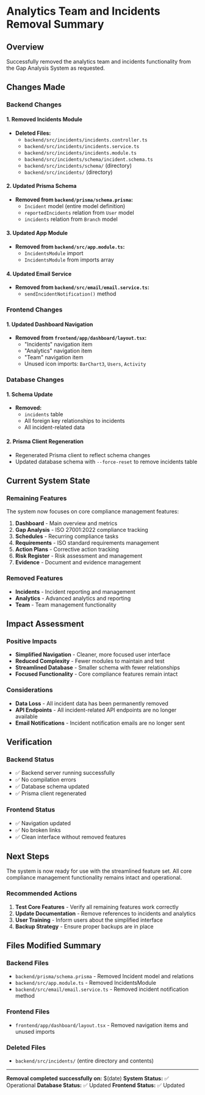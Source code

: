 # Analytics Team and Incidents Removal Summary

## Overview
Successfully removed the analytics team and incidents functionality from the Gap Analysis System as requested.

## Changes Made

### Backend Changes

#### 1. Removed Incidents Module
- **Deleted Files:**
  - `backend/src/incidents/incidents.controller.ts`
  - `backend/src/incidents/incidents.service.ts`
  - `backend/src/incidents/incidents.module.ts`
  - `backend/src/incidents/schema/incident.schema.ts`
  - `backend/src/incidents/schema/` (directory)
  - `backend/src/incidents/` (directory)

#### 2. Updated Prisma Schema
- **Removed from `backend/prisma/schema.prisma`:**
  - `Incident` model (entire model definition)
  - `reportedIncidents` relation from `User` model
  - `incidents` relation from `Branch` model

#### 3. Updated App Module
- **Removed from `backend/src/app.module.ts`:**
  - `IncidentsModule` import
  - `IncidentsModule` from imports array

#### 4. Updated Email Service
- **Removed from `backend/src/email/email.service.ts`:**
  - `sendIncidentNotification()` method

### Frontend Changes

#### 1. Updated Dashboard Navigation
- **Removed from `frontend/app/dashboard/layout.tsx`:**
  - "Incidents" navigation item
  - "Analytics" navigation item  
  - "Team" navigation item
  - Unused icon imports: `BarChart3`, `Users`, `Activity`

### Database Changes

#### 1. Schema Update
- **Removed:**
  - `incidents` table
  - All foreign key relationships to incidents
  - All incident-related data

#### 2. Prisma Client Regeneration
- Regenerated Prisma client to reflect schema changes
- Updated database schema with `--force-reset` to remove incidents table

## Current System State

### Remaining Features
The system now focuses on core compliance management features:

1. **Dashboard** - Main overview and metrics
2. **Gap Analysis** - ISO 27001:2022 compliance tracking
3. **Schedules** - Recurring compliance tasks
4. **Requirements** - ISO standard requirements management
5. **Action Plans** - Corrective action tracking
6. **Risk Register** - Risk assessment and management
7. **Evidence** - Document and evidence management

### Removed Features
- **Incidents** - Incident reporting and management
- **Analytics** - Advanced analytics and reporting
- **Team** - Team management functionality

## Impact Assessment

### Positive Impacts
- **Simplified Navigation** - Cleaner, more focused user interface
- **Reduced Complexity** - Fewer modules to maintain and test
- **Streamlined Database** - Smaller schema with fewer relationships
- **Focused Functionality** - Core compliance features remain intact

### Considerations
- **Data Loss** - All incident data has been permanently removed
- **API Endpoints** - All incident-related API endpoints are no longer available
- **Email Notifications** - Incident notification emails are no longer sent

## Verification

### Backend Status
- ✅ Backend server running successfully
- ✅ No compilation errors
- ✅ Database schema updated
- ✅ Prisma client regenerated

### Frontend Status
- ✅ Navigation updated
- ✅ No broken links
- ✅ Clean interface without removed features

## Next Steps

The system is now ready for use with the streamlined feature set. All core compliance management functionality remains intact and operational.

### Recommended Actions
1. **Test Core Features** - Verify all remaining features work correctly
2. **Update Documentation** - Remove references to incidents and analytics
3. **User Training** - Inform users about the simplified interface
4. **Backup Strategy** - Ensure proper backups are in place

## Files Modified Summary

### Backend Files
- `backend/prisma/schema.prisma` - Removed Incident model and relations
- `backend/src/app.module.ts` - Removed IncidentsModule
- `backend/src/email/email.service.ts` - Removed incident notification method

### Frontend Files
- `frontend/app/dashboard/layout.tsx` - Removed navigation items and unused imports

### Deleted Files
- `backend/src/incidents/` (entire directory and contents)

---

**Removal completed successfully on:** $(date)
**System Status:** ✅ Operational
**Database Status:** ✅ Updated
**Frontend Status:** ✅ Updated
